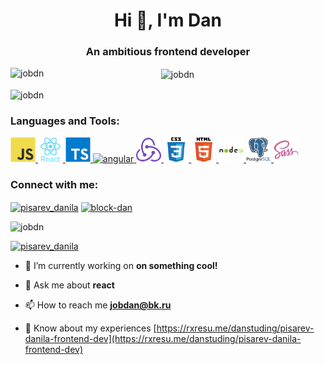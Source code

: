 <h1 align="center">Hi 👋, I'm Dan</h1>
<h3 align="center">An ambitious frontend developer</h3>

<p><img align="left" width="47%" src="https://github-readme-stats.vercel.app/api/top-langs?username=jobdn&show_icons=true&locale=en&layout=compact" alt="jobdn" /></p>

<p>&nbsp;<img width="47%" align="center" src="https://github-readme-stats.vercel.app/api?username=jobdn&show_icons=true&locale=en" alt="jobdn" /></p>

<p><img align="center" src="https://github-readme-streak-stats.herokuapp.com/?user=jobdn&" alt="jobdn" /></p>

<h3 align="left">Languages and Tools:</h3>
<p align="left"> 
  <a href="https://developer.mozilla.org/en-US/docs/Web/JavaScript" target="_blank" rel="noreferrer"> <img src="https://raw.githubusercontent.com/devicons/devicon/master/icons/javascript/javascript-original.svg" alt="javascript" width="40" height="40"/> </a>
  <a href="https://reactjs.org/" target="_blank" rel="noreferrer"> <img src="https://raw.githubusercontent.com/devicons/devicon/master/icons/react/react-original-wordmark.svg" alt="react" width="40" height="40"/> </a>
  <a href="https://www.typescriptlang.org/" target="_blank" rel="noreferrer"> <img src="https://raw.githubusercontent.com/devicons/devicon/master/icons/typescript/typescript-original.svg" alt="typescript" width="40" height="40"/> </a>
  <a href="https://angular.io" target="_blank" rel="noreferrer"> <img src="https://angular.io/assets/images/logos/angular/angular.svg" alt="angular" width="40" height="40"/> </a>
  <a href="https://redux.js.org" target="_blank" rel="noreferrer"> <img src="https://raw.githubusercontent.com/devicons/devicon/master/icons/redux/redux-original.svg" alt="redux" width="40" height="40"/> </a> 
  <a href="https://www.w3schools.com/css/" target="_blank" rel="noreferrer"> <img src="https://raw.githubusercontent.com/devicons/devicon/master/icons/css3/css3-original-wordmark.svg" alt="css3" width="40" height="40"/> </a> 
  <a href="https://www.w3.org/html/" target="_blank" rel="noreferrer"> <img src="https://raw.githubusercontent.com/devicons/devicon/master/icons/html5/html5-original-wordmark.svg" alt="html5" width="40" height="40"/> </a>  
  <a href="https://nodejs.org" target="_blank" rel="noreferrer"> <img src="https://raw.githubusercontent.com/devicons/devicon/master/icons/nodejs/nodejs-original-wordmark.svg" alt="nodejs" width="40" height="40"/> </a> 
  <a href="https://www.postgresql.org" target="_blank" rel="noreferrer"> <img src="https://raw.githubusercontent.com/devicons/devicon/master/icons/postgresql/postgresql-original-wordmark.svg" alt="postgresql" width="40" height="40"/> </a>  
  <a href="https://sass-lang.com" target="_blank" rel="noreferrer"> <img src="https://raw.githubusercontent.com/devicons/devicon/master/icons/sass/sass-original.svg" alt="sass" width="40" height="40"/> </a> 
</p>

<h3 align="left">Connect with me:</h3>
<p align="left">
<a href="https://twitter.com/pisarev_danila" target="blank"><img align="center" src="https://raw.githubusercontent.com/rahuldkjain/github-profile-readme-generator/master/src/images/icons/Social/twitter.svg" alt="pisarev_danila" height="30" width="40" /></a>
<a href="https://linkedin.com/in/block-dan" target="blank"><img align="center" src="https://raw.githubusercontent.com/rahuldkjain/github-profile-readme-generator/master/src/images/icons/Social/linked-in-alt.svg" alt="block-dan" height="30" width="40" /></a>
</p>

<p align="left"> <img src="https://komarev.com/ghpvc/?username=jobdn&label=Profile%20views&color=0e75b6&style=flat" alt="jobdn" /> </p>

<p align="left"> <a href="https://twitter.com/pisarev_danila" target="blank"><img src="https://img.shields.io/twitter/follow/pisarev_danila?logo=twitter&style=for-the-badge" alt="pisarev_danila" /></a> </p>

- 🔭 I’m currently working on **on something cool!**

- 💬 Ask me about **react**

- 📫 How to reach me **jobdan@bk.ru**

- 📄 Know about my experiences [https://rxresu.me/danstuding/pisarev-danila-frontend-dev](https://rxresu.me/danstuding/pisarev-danila-frontend-dev)
